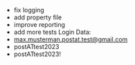 ﻿- fix logging
- add property file
- improve reporting
- add more tests
Login Data:
- max.musterman.postat.test@gmail.com
- postATtest2023
- postATtest2023!